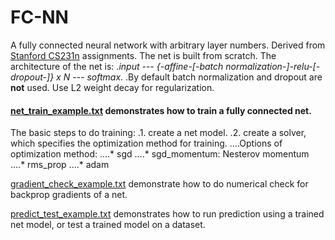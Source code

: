 # FC-NN

A fully connected neural network with arbitrary layer numbers. Derived from 
[Stanford CS231n] assignments. The net is built from scratch. 
The architecture of the net is:
.*input --- {-affine-[-batch normalization-]-relu-[-dropout-]} x N --- softmax*.
.By default batch normalization and dropout are **not** used. Use L2 weight decay
for regularization.


#### [net_train_example.txt] demonstrates how to train a fully connected net.
The basic steps to do training:
.1. create a net model. 
.2. create a solver, which specifies the optimization method for training.
 ....Options of optimization method:
 ....* sgd
 ....* sgd_momentum: Nesterov momentum
 ....* rms_prop
 ....* adam

[gradient_check_example.txt] demonstrate how to do numerical check for backprop
gradients of a net.

[predict_test_example.txt] demonstrates how to run prediction using a trained 
net model, or test a trained model on a dataset.


[Stanford CS231n]: http://cs231n.github.io/
[net_train_example.txt]: ./net_train_example.txt
[gradient_check_example.txt]: ./gradient_check_example.txt
[predict_test_example.txt]: ./predict_test_example.txt